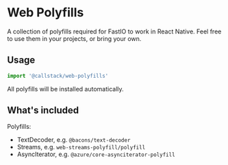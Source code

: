 Web Polyfills
===

A collection of polyfills required for FastIO to work in React Native. Feel free to use them in your projects, or bring your own.

## Usage

```ts
import '@callstack/web-polyfills'
```

All polyfills will be installed automatically.

## What's included

Polyfills:
- TextDecoder, e.g. `@bacons/text-decoder`
- Streams, e.g. `web-streams-polyfill/polyfill`
- AsyncIterator, e.g. `@azure/core-asynciterator-polyfill`
